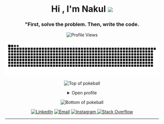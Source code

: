 <h1 align="center"><b>Hi , I'm Nakul </b><img src="https://media.giphy.com/media/hvRJCLFzcasrR4ia7z/giphy.gif" width="35"></h1>
<!--  -->

<h3 align="center">"First, solve the problem. Then, write the code. </h3>


<p align = "center">
	<img src = "https://komarev.com/ghpvc/?username=nakul8920&style=plastic&color=blueviolet" alt = "Profile Views"/>
</p>
<p align = "center">
	<img src = "https://github.com/7oSkaaa/7oSkaaa/blob/output/github-contribution-grid-snake.svg?" alt = "Snake Game"/>
</p>

<div align="center">


![Top of pokeball](https://user-images.githubusercontent.com/44261381/209363264-ac854d3c-2cc2-44c4-928e-8a08d1013f46.png)

<details>
<summary>Open profile</summary>

<br>
<div>
  <div align=center>
      <img height="200" alt="Avatar photo of me" src="https://github.com/10kartik/10kartik/assets/99239411/21742f3f-d9a7-4a53-8530-7d20d51e03a9" alt="Avatar photo of me">
  </div>
  <div align=center>
      <a href="https://git.io/typing-svg"><img src="https://readme-typing-svg.demolab.com/?font=VT323&size=35&duration=3500&pause=300&color=6A0572&center=true&vCenter=true&width=500&lines=Hey%2C+I+am+nakul;Welcome+to+My+GitHub+Profile;Inquisitive+and+Curious+by+nature;Software+and+Computer+Engineer;Backend+and+iOS+Developer;CS2+and+Football+Lover;Hardworking+and+Ambitious;Gym+Freak;Music+and+Programming+Lover" alt="Typing SVG" /></a>
  </div>
</div>

<details>
<summary>About me</summary>

[//]: # (You must have a lf before the markdown element when inside a block for it to work: https://stackoverflow.com/questions/29368902/how-can-i-wrap-my-markdown-in-an-html-div)

<div align="center">
<p>Hey there! I'm <b>Nakul</b>, a <b>BSc Data Science student (2nd year)</b> with a strong passion for <b>AI, Machine Learning, Data Science,</b> and <b>Web Development</b>. I enjoy front-end development occasionally, crafting visually appealing and interactive user interfaces.</p>
	
<p>I have hands-on experience with various coding tools and technologies, including:</p>
<p>💻 <b>Programming & Data Tools:</b> Python, SQL, MongoDB, Power BI, Excel</p>
<p>🤖 <b>AI & ML:</b> Machine Learning, Statistics, Data Analytics, Automation</p>
<p>🌐 <b>Web Development:</b> HTML, CSS, JavaScript, React, ASP.NET</p>
<p>📂 <b>Version Control & Cloud:</b> GitHub, AWS, Odoo</p>

<p>My GitHub repository features multiple projects, including a <b>Netflix Clone, game projects,</b> a <b>Sentiment Analysis tool for social media,</b> and more. I love creating solutions that blend innovation with efficiency.</p>

<p>When I’m not coding, you'll find me <b>reading books 📚, listening to music 🎵,</b> or exploring the latest tech trends. I'm always looking to <b>learn, collaborate,</b> and build something impactful!</p>

<p>🚀 <b>Let’s connect and innovate together!</b></p>



</div>

</details>
 <details>
  <summary>Tools</summary>
  <div align="center">
    
<kbd>Programming Languages</kbd>
    <br><br>
    <img width="30px" src="https://cdn.jsdelivr.net/gh/devicons/devicon/icons/python/python-original.svg" alt="Python" title="Python" />
    <img width="30px" src="https://cdn.jsdelivr.net/gh/devicons/devicon/icons/mysql/mysql-original.svg" alt="SQL" title="SQL" />
    <br><br>

 <kbd>Front-end</kbd>
    <br><br>
    <img width="30px" src="https://cdn.jsdelivr.net/gh/devicons/devicon/icons/html5/html5-original.svg" alt="HTML" title="HTML"/> 
    <img width="30px" src="https://cdn.jsdelivr.net/gh/devicons/devicon/icons/css3/css3-plain-wordmark.svg" alt="CSS" title="CSS"/>  
    <img width="30px" src="https://cdn.jsdelivr.net/gh/devicons/devicon/icons/react/react-original.svg" alt="React" title="ReactJS"/>
    <img width="30px" src="https://cdn.jsdelivr.net/gh/devicons/devicon/icons/javascript/javascript-original.svg" alt="JavaScript" title="JavaScript"/>
    <br><br>

<kbd>Database</kbd>
    <br><br>
    <img width="50px" src="https://github.com/user-attachments/assets/74e664af-012f-4040-90f8-6d28429793c6" alt="MySQL" title="MySQL"/>
    <img width="30px" src="https://cdn.jsdelivr.net/gh/devicons/devicon/icons/mongodb/mongodb-plain.svg" alt="MongoDB" title="MongoDB"/>
    <img width="30px" src="https://cdn.jsdelivr.net/gh/devicons/devicon/icons/postgresql/postgresql-original.svg" alt="PostgreSQL" title="PostgreSQL"/>
    <img width="60px" src="https://cdn.jsdelivr.net/gh/devicons/devicon/icons/oracle/oracle-original.svg" alt="Oracle" title="Oracle"/>
    <br><br>

<kbd>Cloud & Deployment</kbd>
    <br><br>
    <img width="30px" src="https://user-images.githubusercontent.com/25181517/183896132-54262f2e-6d98-41e3-8888-e40ab5a17326.png" alt="AWS" title="AWS"/>
    <img width="30px" src="https://github.com/user-attachments/assets/826ee537-7a90-4411-809b-0aec43b66cf7" alt="GCP" title="GCP"/>
    <img width="30px" src="https://cdn.jsdelivr.net/gh/devicons/devicon/icons/git/git-plain.svg" alt="Git" title="Git"/>
    <br><br>

<kbd>AI & Data Science</kbd>
    <br><br>
    <img width="30px" src="https://cdn.jsdelivr.net/gh/devicons/devicon/icons/numpy/numpy-original.svg" alt="NumPy" title="NumPy"/>
    <img width="30px" src="https://cdn.jsdelivr.net/gh/devicons/devicon/icons/pandas/pandas-original.svg" alt="Pandas" title="Pandas"/>
    <img width="30px" src="https://github.com/user-attachments/assets/5520820d-15b2-4986-a963-dc9d61927946" alt="Machine Learning" title="Machine Learning"/>
    <img width="30px" src="https://github.com/user-attachments/assets/97a1d89b-41e4-488d-8cd7-87e4bd76e691" alt="Statistics" title="Statistics"/>
    <img width="30px" src="https://freelogopng.com/images/all_img/1681038242chatgpt-logo-png.png" alt="ChatGPT" title="ChatGPT"/>
    <img width="30px" src="https://crystalpng.com/wp-content/uploads/2025/01/deepseek-logo-01.png" alt="Deepseek" title="Deepseek"/>
    <br><br>

<kbd>Tools</kbd>
    <br><br>
    <img width="30px" src="https://cdn.jsdelivr.net/gh/devicons/devicon/icons/vscode/vscode-original.svg" alt="VSCode" title="VS Code"/>
    <img width="30px" src="https://cdn.jsdelivr.net/gh/devicons/devicon/icons/jupyter/jupyter-original.svg" alt="Jupyter" title="Jupyter"/>
    <img width="30px" src="https://cdn.jsdelivr.net/gh/devicons/devicon/icons/pycharm/pycharm-original.svg" alt="PyCharm" title="PyCharm IDE"/>
    <img width="30px" src="https://cdn.jsdelivr.net/gh/devicons/devicon/icons/spyder/spyder-original.svg" alt="Spyder" title="Spyder"/>
    <img width="30px" src="https://cdn.jsdelivr.net/gh/devicons/devicon/icons/mongodb/mongodb-original.svg" alt="MongoDB" title="MongoDB"/>
    <img width="30px" src="https://cdn.jsdelivr.net/gh/devicons/devicon/icons/postgresql/postgresql-original.svg" alt="PostgreSQL" title="PostgreSQL"/>
    <img width="30px" src="https://cdn.jsdelivr.net/gh/devicons/devicon/icons/replit/replit-original.svg" alt="Replit" title="Replit"/>
    <br><br>
    
  </div>
</details>

<details>
  <summary>GitHub Stats</summary>
  <h3>My GitHub Stats</h3>
<img align="right" alt="Coding" width="300" src="https://cdn.dribbble.com/users/1277312/screenshots/14733298/media/39b1045e593737587dd60e42c8422d1f.gif" >
<br>


<p><img align="left" src="https://github-readme-stats.vercel.app/api/top-langs?username=nakul8920&show_icons=true&theme=dark&locale=en&layout=compact" alt="nakul8920" /></p>

<br><br><br><br><br><br><br>
<p>&nbsp;<img align="left" src="https://github-readme-stats.vercel.app/api?username=nakul8920&show_icons=true&theme=dark&locale=en" alt="nakul8920" /></p>
<br><br><br><br><br><br><br><br><br><br>
	
</details>



<details>
  <summary>Quote of the day</summary>
  <br>
  <blockquote>
    “A bug is never just a mistake. It represents something bigger. An error of thinking. That makes you who you are.”
    <br><strong>Mr. Robot - Elliot Alderson</strong>
  </blockquote>
</details>

<details>
  <summary>Free DOSE hit</summary>
  <br>
  <small><i>DOSE (dopamine, oxytocin, serotonin & endorphin), refresh page if dose was ineffective.</i></small>
  <br>
  <div align="center"><img src="https://readme-jokes.vercel.app/api?theme=monokai" alt="Jokes Card" /></div>
</details>

<details>
<summary>What can I do for you?</summary>
<table style="border: none">
  <tr>
  <td width="50%" valign="top">

[//]: # (Fighting against markdown and blocks isn't easy, indentation is catastrophic)

## Let's Work on Your Project Together!

If you have any coding-related problems, If I can solve them, I will definitely help you. feel free to ask me <a href="mailto:nakuljangid99@gmail.com">contact me by email</a>, I won't bite, I promise.

  </td>
  <td width="50%" valign="top">

## It's not perfect, isn't it?

**<img alt="Feedback" src="https://img.shields.io/badge/Ask%20me-anything-1abc9c.svg">**

<blockquote>“I think it’s very important to have a feedback loop, where you’re constantly thinking about what you’ve done and how you could be doing it better.”
<br><strong>– Elon Musk</strong></blockquote>

  </td>
  </tr>
</table>
</details>

</details>

![Bottom of pokeball](https://user-images.githubusercontent.com/44261381/209363271-905d2a5e-8a18-44c0-a450-45dddd4d5036.png)

</div>

<div align=center>
 <a href="https://www.linkedin.com/in/nakul-jangra-b7892329a/" target="_blank"><img src="https://img.shields.io/static/v1?style=for-the-badge&message=LinkedIn&color=0A66C2&logo=LinkedIn&logoColor=FFFFFF&label=" alt="LinkedIn" /></a>
<a href="mailto:nakuljangid99@gmail.com?subject=Hi%20Nakul%20,%20nice%20to%20meet%20you!" target="_blank"><img alt="Email" src="https://img.shields.io/static/v1?style=for-the-badge&message=Gmail&color=EA4335&logo=Gmail&logoColor=FFFFFF&label=" /></a>
<a href="https://www.instagram.com/nakul__jangra/" target="_blank">
  <img alt="Instagram" src="https://img.shields.io/badge/Instagram-E4405F?style=for-the-badge&logo=instagram&logoColor=white" />
</a>
<a href="https://stackoverflow.com/users/29509094/nakul-jangra" target="_blank">
  <img alt="Stack Overflow" src="https://img.shields.io/badge/Stack%20Overflow-F58025?style=for-the-badge&logo=stackoverflow&logoColor=white" />
</a>



------
